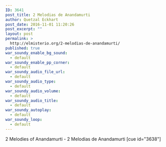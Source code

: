 ```yaml
---
ID: 3641
post_title: 2 Melodias de Anandamurti
author: Quetzal Eckhart
post_date: 2016-11-01 11:20:26
post_excerpt: ""
layout: post
permalink: >
  http://elmisterio.org/2-melodias-de-anandamurti/
published: true
war_soundy_enable_bg_sound:
  - default
war_soundy_enable_pp_corner:
  - default
war_soundy_audio_file_url:
  - default
war_soundy_audio_type:
  - default
war_soundy_audio_volume:
  - default
war_soundy_audio_title:
  - default
war_soundy_autoplay:
  - default
war_soundy_loop:
  - default
---
```

2 Melodies of Anandamurti - 2 Melodias de Anandamurti
[cue id="3638"]